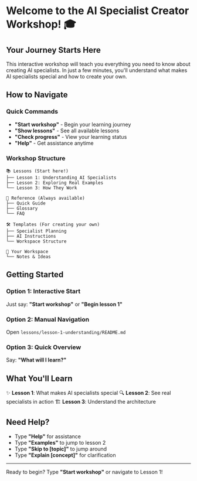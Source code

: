 # Welcome to the AI Specialist Creator Workshop! 🎓

## Your Journey Starts Here

This interactive workshop will teach you everything you need to know about creating AI specialists. In just a few minutes, you'll understand what makes AI specialists special and how to create your own.

## How to Navigate

### Quick Commands
- **"Start workshop"** - Begin your learning journey
- **"Show lessons"** - See all available lessons
- **"Check progress"** - View your learning status
- **"Help"** - Get assistance anytime

### Workshop Structure

```
📚 Lessons (Start here!)
├── Lesson 1: Understanding AI Specialists
├── Lesson 2: Exploring Real Examples
└── Lesson 3: How They Work

📖 Reference (Always available)
├── Quick Guide
├── Glossary
└── FAQ

🛠️ Templates (For creating your own)
├── Specialist Planning
├── AI Instructions
└── Workspace Structure

📝 Your Workspace
└── Notes & Ideas
```

## Getting Started

### Option 1: Interactive Start
Just say: **"Start workshop"** or **"Begin lesson 1"**

### Option 2: Manual Navigation
Open `lessons/lesson-1-understanding/README.md`

### Option 3: Quick Overview
Say: **"What will I learn?"**

## What You'll Learn

✨ **Lesson 1**: What makes AI specialists special
🔍 **Lesson 2**: See real specialists in action
🏗️ **Lesson 3**: Understand the architecture

## Need Help?

- Type **"Help"** for assistance
- Type **"Examples"** to jump to lesson 2
- Type **"Skip to [topic]"** to jump around
- Type **"Explain [concept]"** for clarification

---

Ready to begin? Type **"Start workshop"** or navigate to Lesson 1!